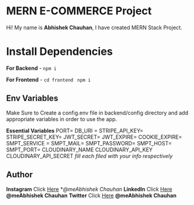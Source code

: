 # MERN E-COMMERCE Project

Hi! My name is **Abhishek Chauhan**, I have created  MERN Stack Project.



# Install Dependencies

**For Backend** - `npm i`

**For Frontend** - `cd frontend` ` npm i`

## Env Variables

Make Sure to Create a config.env file in backend/config directory and add appropriate variables in order to use the app.

**Essential Variables**
PORT=
DB_URI =
STRIPE_API_KEY=
STRIPE_SECRET_KEY=
JWT_SECRET=
JWT_EXPIRE=
COOKIE_EXPIRE=
SMPT_SERVICE =
SMPT_MAIL=
SMPT_PASSWORD=
SMPT_HOST=
SMPT_PORT=
CLOUDINARY_NAME
CLOUDINARY_API_KEY
CLOUDINARY_API_SECRET
_fill each filed with your info respectively_

## Author

**Instagram** Click [Here](https://www.instagram.com/meabhisingh) **@meAbhishek Chauhan*
**LinkedIn** Click [Here](https://in.linkedin.com/in/meabhisingh) **@meAbhishek Chauhan**
**Twitter** Click [Here](https://twitter.com/meAbhi_Singh) **@meAbhishek Chauhan**
